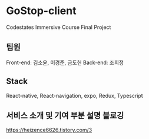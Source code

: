 # GoStop-client
Codestates Immersive Course Final Project

## 팀원
Front-end: 김소윤, 이경준, 금도헌
Back-end: 조희정

## Stack
React-native, React-navigation, expo, Redux, Typescript

## 서비스 소개 및 기여 부분 설명 블로깅
https://heizence6626.tistory.com/3
